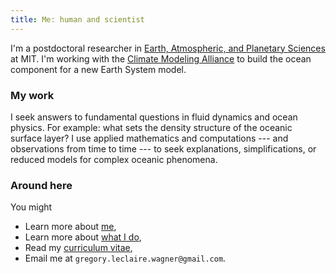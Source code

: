 ```yaml
---
title: Me: human and scientist
---
```


I'm a postdoctoral researcher in 
[Earth, Atmospheric, and Planetary Sciences] at MIT.
I'm working with the [Climate Modeling Alliance] to build 
the ocean component for a new Earth System model.

### My work

I seek answers to fundamental questions in fluid 
dynamics and ocean physics. For example: what sets the density
structure of the oceanic surface layer? 
I use applied mathematics and computations --- and observations from time to time --- 
to seek explanations, simplifications, or reduced models for complex oceanic phenomena.

### Around here

You might

* Learn more about [me],
* Learn more about [what I do],
* Read my [curriculum vitae],
* Email me at `gregory.leclaire.wagner@gmail.com`.

[Earth, Atmospheric, and Planetary Sciences]: https://eapsweb.mit.edu
[Climate Modeling Alliance]: https://clima.caltech.edu
[Julia]: https://julialang.org
[curriculum vitae]: https://glwagner.github.io/assets/pdf/glwCv.pdf
[me]: https://glwagner.github.io/about/
[what I do]: https://glwagner.github.io/projects/
[NOAA fellowship]: http://vsp.ucar.edu/cgc/current-awards-alumni 
[manuscript]: https://glwagner.github.io/assets/pdf/squeezedispersiondraft.pdf
